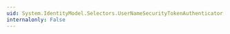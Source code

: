 ```yaml
---
uid: System.IdentityModel.Selectors.UserNameSecurityTokenAuthenticator.#ctor
internalonly: False
---
```


